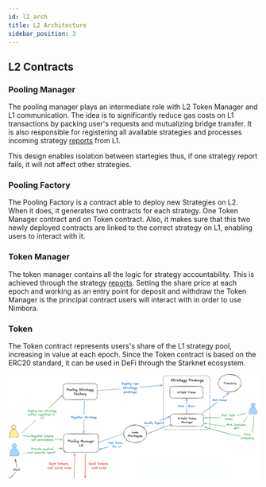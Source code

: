 ```yaml
---
id: l2_arch
title: L2 Architecture
sidebar_position: 3
---
```


## L2 Contracts

### Pooling Manager

The pooling manager plays an intermediate role with L2 Token Manager and L1 communication. The idea is to significantly reduce gas costs on L1 transactions by packing user's requests and mutualizing bridge transfer. It is also responsible for registering all available strategies and processes incoming strategy [reports](/docs/contracts/guides/reports) from L1. 

This design enables isolation between startegies thus, if one strategy report fails, it will not affect other strategies.

### Pooling Factory

The Pooling Factory is a contract able to deploy new Strategies on L2. When it does, it generates two contracts for each strategy. One Token Manager contract and on Token contract. Also, it makes sure that this two newly deployed contracts are linked to the correct strategy on L1, enabling users to interact with it.

### Token Manager

The token manager contains all the logic for strategy accountability. This is achieved through the strategy [reports](/docs/contracts/guides/reports). Setting the share price at each epoch and working as an entry point for deposit and withdraw the Token Manager is the principal contract users will interact with in order to use Nimbora.

### Token

The Token contract represents users's share of the L1 strategy pool, increasing in value at each epoch. Since the Token contract is based on the ERC20 standard, it can be used in DeFi through the Starknet ecosystem.

![l2_arch](/content/L2_arch.png)